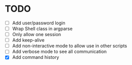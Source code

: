 # TODO
- [ ] Add user/password login
- [ ] Wrap Shell class in argparse
- [ ] Only allow one session
- [ ] Add keep-alive
- [ ] Add non-interactive mode to allow use in other scripts
- [ ] Add verbose mode to see all communication
- [x] Add command history
